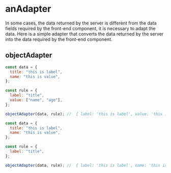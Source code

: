 # anAdapter

In some cases, the data returned by the server is different from the data fields required by the front-end component, it is necessary to adapt the data. Here is a simple adapter that converts the data returned by the server into the data required by the front-end component.

## objectAdapter

```js
const data = {
  title: "this is label",
  name: "this is value",
};

const rule = {
  label: "title",
  value: ["name", "age"],
};

objectAdapter(data, rule); //  { label: 'this is label', value: 'this is value' }
```

```js
const data = {
  title: "this is label",
  name: "this is value",
};

const rule = {
  label: "title",
};

objectAdapter(data, rule); //  { label: 'this is label', name: 'this is value' }
```
